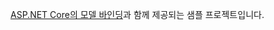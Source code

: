 [ASP.NET Core의 모델 바인딩](https://docs.microsoft.com/aspnet/core/mvc/models/model-binding)과 함께 제공되는 샘플 프로젝트입니다.
